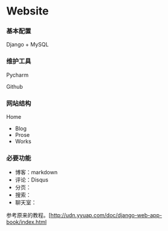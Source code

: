 # Website

### 基本配置

Django + MySQL

### 维护工具

Pycharm

Github

### 网站结构

Home

- Blog
- Prose
- Works

### 必要功能

- 博客：markdown
- 评论：Disqus
- 分页：
- 搜索：
- 聊天室：

参考原来的教程。[http://udn.yyuap.com/doc/django-web-app-book/index.html